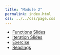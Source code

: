 ```yaml
---
title: "Module 2"
permalink: index.html
css: ../../css/page.css
---
```


* [Functions Slides](functions.html)
* [Iteration Slides](iteration.html)
* [Exercise](exercise.html)
* [Readings](readings.html)
